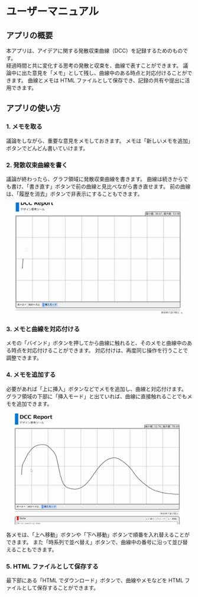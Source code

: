 # ユーザーマニュアル

## アプリの概要

本アプリは、アイデアに関する発散収束曲線（DCC）を記録するためのものです。  
経過時間と共に変化する思考の発散と収束を、曲線で表すことができます。
議論中に出た意見を「メモ」として残し、曲線中のある時点と対応付けることができます。
曲線とメモは HTML ファイルとして保存でき、記録の共有や提出に活用できます。

## アプリの使い方

### 1. メモを取る

議論をしながら、重要な意見をメモしておきます。
メモは「新しいメモを追加」ボタンでどんどん書いていけます。

### 2. 発散収束曲線を書く

議論が終わったら、グラフ領域に発散収束曲線を書きます。
曲線は続きからでも書け、「書き直す」ボタンで前の曲線と見比べながら書き直せます。
前の曲線は、「履歴を消去」ボタンで非表示にすることもできます。

![dcc_draw](../image/dcc_draw.gif)

### 3. メモと曲線を対応付ける

メモの「バインド」ボタンを押してから曲線に触れると、そのメモと曲線中のある時点を対応付けることができます。
対応付けは、再度同じ操作を行うことで調整できます。

### 4. メモを追加する

必要があれば「上に挿入」ボタンなどでメモを追加し、曲線と対応付けます。
グラフ領域の下部に「挿入モード」と出ていれば、曲線に直接触れることでもメモを追加できます。

![dcc_point](../image/dcc_point.gif)

各メモは、「上へ移動」ボタンや「下へ移動」ボタンで順番を入れ替えることができます。
また「時系列で並べ替え」ボタンで、曲線中の番号に沿って並び替えることもできます。

### 5. HTML ファイルとして保存する

最下部にある「HTML でダウンロード」ボタンで、曲線やメモなどを HTML ファイルとして保存することができます。

